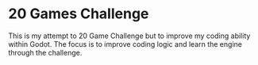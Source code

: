# 20 Games Challenge
 
This is my attempt to 20 Game Challenge but to improve my coding ability within Godot. The focus is to improve coding logic and learn the engine through the challenge.
